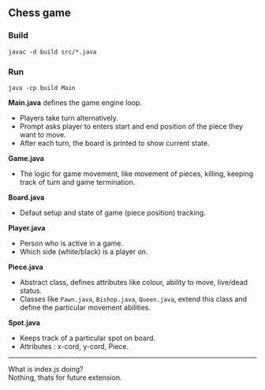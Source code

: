 ## Chess game

### Build
```
javac -d build src/*.java
```
### Run
```
java -cp build Main
```

**Main.java** defines the game engine loop.
- Players take turn alternatively. 
- Prompt asks player to enters start and end position of the piece they want to move.
- After each turn, the board is printed to show current state.

**Game.java**
- The logic for game movement, like movement of pieces, killing, keeping track of turn and game termination.

**Board.java**
- Defaut setup and state of game (piece position) tracking.

**Player.java**
- Person who is active in a game.
- Which side (white/black) is a player on.

**Piece.java**
- Abstract class, defines attributes like colour, ability to move, live/dead status.
- Classes like `Pawn.java`, `Bishop.java`, `Queen.java`, extend this class and define the particular movement abilities. 

**Spot.java**
- Keeps track of a particular spot on board. 
- Attributes : x-cord, y-cord, Piece.


---

  

What is index.js doing?  
Nothing, thats for future extension.
